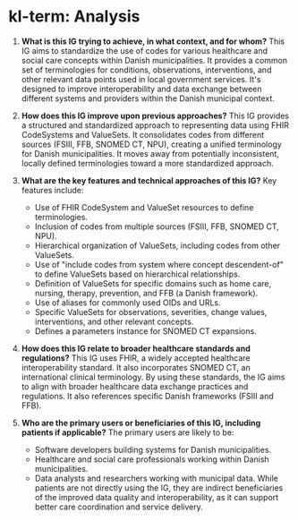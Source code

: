 # kl-term: Analysis

1.  **What is this IG trying to achieve, in what context, and for whom?** This IG aims to standardize the use of codes for various healthcare and social care concepts within Danish municipalities. It provides a common set of terminologies for conditions, observations, interventions, and other relevant data points used in local government services. It's designed to improve interoperability and data exchange between different systems and providers within the Danish municipal context.

2.  **How does this IG improve upon previous approaches?** This IG provides a structured and standardized approach to representing data using FHIR CodeSystems and ValueSets. It consolidates codes from different sources (FSIII, FFB, SNOMED CT, NPU), creating a unified terminology for Danish municipalities. It moves away from potentially inconsistent, locally defined terminologies toward a more standardized approach.

3.  **What are the key features and technical approaches of this IG?** Key features include:
    *   Use of FHIR CodeSystem and ValueSet resources to define terminologies.
    *   Inclusion of codes from multiple sources (FSIII, FFB, SNOMED CT, NPU).
    *   Hierarchical organization of ValueSets, including codes from other ValueSets.
    *   Use of "include codes from system where concept descendent-of" to define ValueSets based on hierarchical relationships.
    *   Definition of ValueSets for specific domains such as home care, nursing, therapy, prevention, and FFB (a Danish framework).
    *   Use of aliases for commonly used OIDs and URLs.
    *   Specific ValueSets for observations, severities, change values, interventions, and other relevant concepts.
    *   Defines a parameters instance for SNOMED CT expansions.

4.  **How does this IG relate to broader healthcare standards and regulations?** This IG uses FHIR, a widely accepted healthcare interoperability standard. It also incorporates SNOMED CT, an international clinical terminology. By using these standards, the IG aims to align with broader healthcare data exchange practices and regulations. It also references specific Danish frameworks (FSIII and FFB).

5.  **Who are the primary users or beneficiaries of this IG, including patients if applicable?** The primary users are likely to be:
    *   Software developers building systems for Danish municipalities.
    *   Healthcare and social care professionals working within Danish municipalities.
    *   Data analysts and researchers working with municipal data.
    While patients are not directly using the IG, they are indirect beneficiaries of the improved data quality and interoperability, as it can support better care coordination and service delivery.
